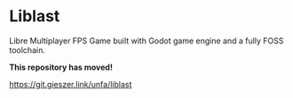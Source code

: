 # Liblast
Libre Multiplayer FPS Game built with Godot game engine and a fully FOSS toolchain.

**This repository has moved!**

https://git.gieszer.link/unfa/liblast
